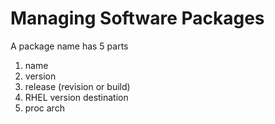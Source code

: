 # Managing Software Packages

A package name has 5 parts
1. name
2. version
3. release (revision or build)
4. RHEL version destination
5. proc arch
